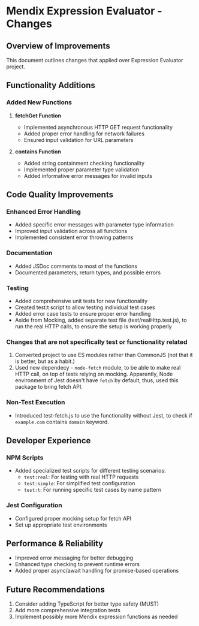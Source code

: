 # Mendix Expression Evaluator - Changes

## Overview of Improvements


This document outlines changes that applied over Expression Evaluator project.

## Functionality Additions

### Added New Functions

1. **fetchGet Function**
   - Implemented asynchronous HTTP GET request functionality
   - Added proper error handling for network failures
   - Ensured input validation for URL parameters

2. **contains Function**
   - Added string containment checking functionality
   - Implemented proper parameter type validation
   - Added informative error messages for invalid inputs

## Code Quality Improvements

### Enhanced Error Handling

- Added specific error messages with parameter type information
- Improved input validation across all functions
- Implemented consistent error throwing patterns

### Documentation

- Added JSDoc comments to most of the functions
- Documented parameters, return types, and possible errors

### Testing

- Added comprehensive unit tests for new functionality
- Created test:t script to allow testing individual test cases
- Added error case tests to ensure proper error handling
- Aside from Mocking, added separate test file (test/realHttp.test.js), to run the real HTTP calls,
 to ensure the setup is working properly

 ### Changes that are not specifically test or functionality related

 1. Converted project to use ES modules rather than CommonJS (not that it is better, but as a habit.)
 2. Used new dependecy - `node-fetch` module, to be able to make real HTTP call, on top of tests relying on mocking.  Apparently, Node environment of Jest doesn't have `fetch` by default, thus, used this package to bring fetch API.


 ### Non-Test Execution
 - Introduced test-fetch.js to use the functionality without Jest, to check if `example.com` contains `domain` keyword.

## Developer Experience

### NPM Scripts

- Added specialized test scripts for different testing scenarios:
  - `test:real`: For testing with real HTTP requests
  - `test:simple`: For simplified test configuration
  - `test:t`: For running specific test cases by name pattern

### Jest Configuration

- Configured proper mocking setup for fetch API
- Set up appropriate test environments

## Performance & Reliability

- Improved error messaging for better debugging
- Enhanced type checking to prevent runtime errors
- Added proper async/await handling for promise-based operations

## Future Recommendations

1. Consider adding TypeScript for better type safety (MUST)
2. Add more comprehensive integration tests
4. Implement possibly more Mendix expression functions as needed 